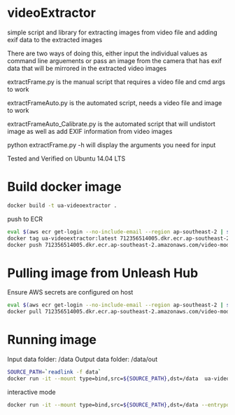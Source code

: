 videoExtractor
==============

simple script and library for extracting images from video file and adding exif data to the extracted images

There are two ways of doing this, either input the individual values as command line arguements or pass an image from the camera that has exif data that will be mirrored in the extracted video images

extractFrame.py is the manual script that requires a video file and cmd args to work

extractFrameAuto.py is the automated script, needs a video file and image to work

extractFrameAuto_Calibrate.py is the automated script that will undistort image as well
as add EXIF information from video images

python extractFrame.py -h will display the arguments you need for input

Tested and Verified on Ubuntu 14.04 LTS


# Build docker image

```bash
docker build -t ua-videoextractor .

```

push to ECR
```bash
eval $(aws ecr get-login --no-include-email --region ap-southeast-2 | sed 's|https://||')
docker tag ua-videoextractor:latest 712356514005.dkr.ecr.ap-southeast-2.amazonaws.com/video-modelling:ua-videoextractor
docker push 712356514005.dkr.ecr.ap-southeast-2.amazonaws.com/video-modelling:ua-videoextractor

```

# Pulling image from Unleash Hub

Ensure AWS secrets are configured on host

```bash
eval $(aws ecr get-login --no-include-email --region ap-southeast-2 | sed 's|https://||')
docker pull 712356514005.dkr.ecr.ap-southeast-2.amazonaws.com/video-modelling:ua-videoextractor
```

# Running image

Input data folder: /data
Output data folder: /data/out
```bash
SOURCE_PATH=`readlink -f data`
docker run -it --mount type=bind,src=${SOURCE_PATH},dst=/data  ua-videoextractor -a 227/100 -focal 4.73 -fnumber 2.2 -cb DJI -cm FC220 -file /data/DJI_0955.MP4 -n 30
```

interactive mode

```bash
docker run -it --mount type=bind,src=${SOURCE_PATH},dst=/data --entrypoint "/bin/bash" ua-videoextractor
```
